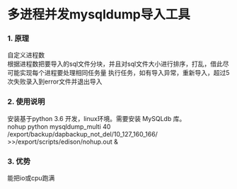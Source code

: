 # 多进程并发mysqldump导入工具      
### 1. 原理  
自定义进程数  
根据进程数把要导入的sql文件分块，并且对sql文件大小进行排序，打乱，借此尽可能实现每个进程要处理相同任务量
执行任务，如有导入异常，重新导入，超过5次失败录入到error文件并退出导入


### 2. 使用说明     
安装基于python 3.6 开发，linux环境。需要安装 MySQLdb 库。   
nohup python mysqldump_multi 40 /export/backup/dapbackup_not_del/10_127_160_166/ >>/export/scripts/edison/nohup.out &

### 3. 优势  
   能把io或cpu跑满

